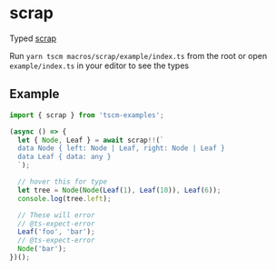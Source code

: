 # scrap

Typed [scrap](https://github.com/disnet/scrap-js)

Run `yarn tscm macros/scrap/example/index.ts` from the root or open `example/index.ts` in your editor to see the types

## Example

```typescript
import { scrap } from 'tscm-examples';

(async () => {
  let { Node, Leaf } = await scrap!!(`
  data Node { left: Node | Leaf, right: Node | Leaf }
  data Leaf { data: any }
  `);

  // hover this for type
  let tree = Node(Node(Leaf(1), Leaf(10)), Leaf(6));
  console.log(tree.left);

  // These will error
  // @ts-expect-error
  Leaf('foo', 'bar');
  // @ts-expect-error
  Node('bar');
})();
```
